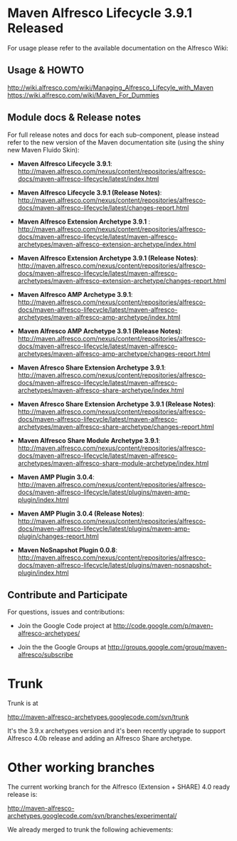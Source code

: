 # Maven Alfresco Lifecycle 3.9.1 Released #

For usage please refer to the available documentation on the Alfresco Wiki:

## Usage & HOWTO ##
http://wiki.alfresco.com/wiki/Managing_Alfresco_Lifecyle_with_Maven
https://wiki.alfresco.com/wiki/Maven_For_Dummies

## Module docs & Release notes ##

For full release notes and docs for each sub-component, please instead refer to the new version of the Maven documentation site (using the shiny new Maven Fluido Skin):

  * **Maven Alfresco Lifecycle 3.9.1**: http://maven.alfresco.com/nexus/content/repositories/alfresco-docs/maven-alfresco-lifecycle/latest/index.html

  * **Maven Alfresco Lifecycle 3.9.1 (Release Notes)**: http://maven.alfresco.com/nexus/content/repositories/alfresco-docs/maven-alfresco-lifecycle/latest/changes-report.html

  * **Maven Alfresco Extension Archetype 3.9.1** : http://maven.alfresco.com/nexus/content/repositories/alfresco-docs/maven-alfresco-lifecycle/latest/maven-alfresco-archetypes/maven-alfresco-extension-archetype/index.html

  * **Maven Alfresco Extension Archetype 3.9.1 (Release Notes)**: http://maven.alfresco.com/nexus/content/repositories/alfresco-docs/maven-alfresco-lifecycle/latest/maven-alfresco-archetypes/maven-alfresco-extension-archetype/changes-report.html

  * **Maven Alfresco AMP Archetype 3.9.1**: http://maven.alfresco.com/nexus/content/repositories/alfresco-docs/maven-alfresco-lifecycle/latest/maven-alfresco-archetypes/maven-alfresco-amp-archetype/index.html

  * **Maven Alfresco AMP Archetype 3.9.1 (Release Notes)**: http://maven.alfresco.com/nexus/content/repositories/alfresco-docs/maven-alfresco-lifecycle/latest/maven-alfresco-archetypes/maven-alfresco-amp-archetype/changes-report.html

  * **Maven Afresco Share Extension Archetype 3.9.1**: http://maven.alfresco.com/nexus/content/repositories/alfresco-docs/maven-alfresco-lifecycle/latest/maven-alfresco-archetypes/maven-alfresco-share-archetype/index.html

  * **Maven Afresco Share Extension Archetype 3.9.1 (Release Notes)**: http://maven.alfresco.com/nexus/content/repositories/alfresco-docs/maven-alfresco-lifecycle/latest/maven-alfresco-archetypes/maven-alfresco-share-archetype/changes-report.html

  * **Maven Alfresco Share Module Archetype 3.9.1**: http://maven.alfresco.com/nexus/content/repositories/alfresco-docs/maven-alfresco-lifecycle/latest/maven-alfresco-archetypes/maven-alfresco-share-module-archetype/index.html

  * **Maven AMP Plugin 3.0.4**: http://maven.alfresco.com/nexus/content/repositories/alfresco-docs/maven-alfresco-lifecycle/latest/plugins/maven-amp-plugin/index.html

  * **Maven AMP Plugin 3.0.4 (Release Notes)**: http://maven.alfresco.com/nexus/content/repositories/alfresco-docs/maven-alfresco-lifecycle/latest/plugins/maven-amp-plugin/changes-report.html

  * **Maven NoSnapshot Plugin 0.0.8**: http://maven.alfresco.com/nexus/content/repositories/alfresco-docs/maven-alfresco-lifecycle/latest/plugins/maven-nosnapshot-plugin/index.html

## Contribute and Participate ##

For questions, issues and contributions:

  * Join the Google Code project at http://code.google.com/p/maven-alfresco-archetypes/

  * Join the the Google Groups at http://groups.google.com/group/maven-alfresco/subscribe



# Trunk #

Trunk is at

http://maven-alfresco-archetypes.googlecode.com/svn/trunk

It's the 3.9.x archetypes version and it's been recently upgrade to support Alfresco 4.0b release and adding an Alfresco Share archetype.

# Other working branches #

The current working branch for the Alfresco (Extension + SHARE) 4.0 ready release is:

http://maven-alfresco-archetypes.googlecode.com/svn/branches/experimental/

We already merged to trunk the following achievements:

